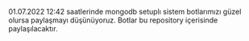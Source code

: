 01.07.2022 12:42 saatlerinde mongodb setuplı sistem botlarımızı güzel olursa paylaşmayı düşünüyoruz. Botlar bu repository içerisinde paylaşılacaktır.

